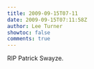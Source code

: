 ```yaml
---
title: 2009-09-15T07-11
date: 2009-09-15T07:11:58Z
author: Lee Turner
showtoc: false
comments: true
---
```


RIP Patrick Swayze.

